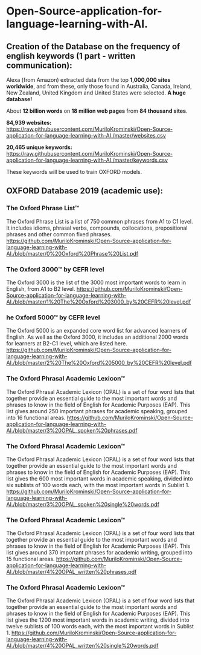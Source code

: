 # Open-Source-application-for-language-learning-with-AI.

## Creation of the Database on the frequency of english keywords (1 part - written communication):

Alexa (from Amazon) extracted data from the top <b>1,000,000 sites worldwide</b>, and from these, only those found in Australia, Canada, Ireland, New Zealand, United Kingdom and United States were selected. <b>A huge database!</b>

About <b>12 billion words</b> on <b>18 million web pages</b> from <b>84 thousand sites</b>.

<b>84,939 websites:</b><br>
https://raw.githubusercontent.com/MuriloKrominski/Open-Source-application-for-language-learning-with-AI./master/websites.csv

<b>20,465 unique keywords:</b><br>
https://raw.githubusercontent.com/MuriloKrominski/Open-Source-application-for-language-learning-with-AI./master/keywords.csv

These keywords will be used to train OXFORD models.

## OXFORD Database 2019 (academic use):

### The Oxford Phrase List™
The Oxford Phrase List is a list of 750 common phrases from A1 to C1 level. It includes idioms, phrasal verbs, compounds, collocations, prepositional phrases and other common fixed phrases.
https://github.com/MuriloKrominski/Open-Source-application-for-language-learning-with-AI./blob/master/0%20Oxford%20Phrase%20List.pdf

### The Oxford 3000™ by CEFR level
The Oxford 3000 is the list of the 3000 most important words to learn in English, from A1 to B2 level.
https://github.com/MuriloKrominski/Open-Source-application-for-language-learning-with-AI./blob/master/1%20The%20Oxford%203000_by%20CEFR%20level.pdf

### he Oxford 5000™ by CEFR level
The Oxford 5000 is an expanded core word list for advanced learners of English. As well as the Oxford 3000, it includes an additional 2000 words for learners at B2-C1 level, which are listed here.
https://github.com/MuriloKrominski/Open-Source-application-for-language-learning-with-AI./blob/master/2%20The%20Oxford%205000_by%20CEFR%20level.pdf

### The Oxford Phrasal Academic Lexicon™
The Oxford Phrasal Academic Lexicon (OPAL) is a set of four word lists that together provide an essential guide to the most important words and phrases to know in the field of English for Academic Purposes (EAP). This list gives around 250 important phrases for academic speaking, grouped into 16 functional areas.
https://github.com/MuriloKrominski/Open-Source-application-for-language-learning-with-AI./blob/master/3%20OPAL_spoken%20phrases.pdf

### The Oxford Phrasal Academic Lexicon™
The Oxford Phrasal Academic Lexicon (OPAL) is a set of four word lists that together provide an essential guide to the most important words and phrases to know in the field of English for Academic Purposes (EAP). This list gives the 600 most important words in academic speaking, divided into six sublists of 100 words each, with the most important words in Sublist 1.
https://github.com/MuriloKrominski/Open-Source-application-for-language-learning-with-AI./blob/master/3%20OPAL_spoken%20single%20words.pdf

### The Oxford Phrasal Academic Lexicon™
The Oxford Phrasal Academic Lexicon (OPAL) is a set of four word lists that together provide an essential guide to the most important words and phrases to know in the field of English for Academic Purposes (EAP). This list gives around 370 important phrases for academic writing, grouped into 15 functional areas.
https://github.com/MuriloKrominski/Open-Source-application-for-language-learning-with-AI./blob/master/4%20OPAL_written%20phrases.pdf

### The Oxford Phrasal Academic Lexicon™
The Oxford Phrasal Academic Lexicon (OPAL) is a set of four word lists that together provide an essential guide to the most important words and phrases to know in the field of English for Academic Purposes (EAP). This list gives the 1200 most important words in academic writing, divided into twelve sublists of 100 words each, with the most important words in Sublist 1.
https://github.com/MuriloKrominski/Open-Source-application-for-language-learning-with-AI./blob/master/4%20OPAL_written%20single%20words.pdf



